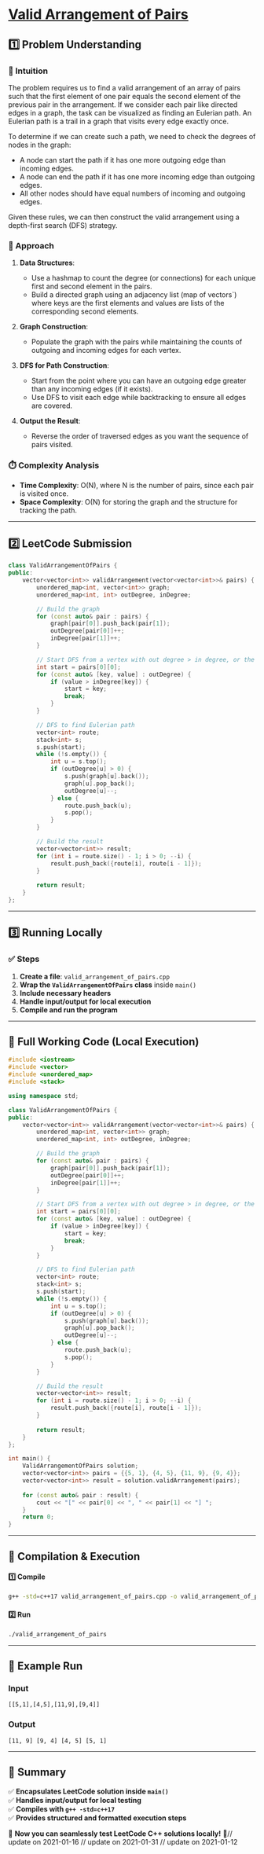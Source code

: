 # **[Valid Arrangement of Pairs](https://leetcode.com/problems/valid-arrangement-of-pairs/description/)**  

## **1️⃣ Problem Understanding**  
### **📌 Intuition**  
The problem requires us to find a valid arrangement of an array of pairs such that the first element of one pair equals the second element of the previous pair in the arrangement. If we consider each pair like directed edges in a graph, the task can be visualized as finding an Eulerian path. An Eulerian path is a trail in a graph that visits every edge exactly once.

To determine if we can create such a path, we need to check the degrees of nodes in the graph:
- A node can start the path if it has one more outgoing edge than incoming edges.
- A node can end the path if it has one more incoming edge than outgoing edges.
- All other nodes should have equal numbers of incoming and outgoing edges.

Given these rules, we can then construct the valid arrangement using a depth-first search (DFS) strategy.

### **🚀 Approach**  
1. **Data Structures**:
   - Use a hashmap to count the degree (or connections) for each unique first and second element in the pairs.
   - Build a directed graph using an adjacency list (map of vectors`) where keys are the first elements and values are lists of the corresponding second elements.

2. **Graph Construction**:
   - Populate the graph with the pairs while maintaining the counts of outgoing and incoming edges for each vertex.

3. **DFS for Path Construction**:
   - Start from the point where you can have an outgoing edge greater than any incoming edges (if it exists).
   - Use DFS to visit each edge while backtracking to ensure all edges are covered.

4. **Output the Result**:
   - Reverse the order of traversed edges as you want the sequence of pairs visited.

### **⏱️ Complexity Analysis**  
- **Time Complexity**: O(N), where N is the number of pairs, since each pair is visited once.
- **Space Complexity**: O(N) for storing the graph and the structure for tracking the path.

---  

## **2️⃣ LeetCode Submission**  
```cpp
class ValidArrangementOfPairs {
public:
    vector<vector<int>> validArrangement(vector<vector<int>>& pairs) {
        unordered_map<int, vector<int>> graph;
        unordered_map<int, int> outDegree, inDegree;

        // Build the graph
        for (const auto& pair : pairs) {
            graph[pair[0]].push_back(pair[1]);
            outDegree[pair[0]]++;
            inDegree[pair[1]]++;
        }

        // Start DFS from a vertex with out degree > in degree, or the first pair
        int start = pairs[0][0];
        for (const auto& [key, value] : outDegree) {
            if (value > inDegree[key]) {
                start = key;
                break;
            }
        }

        // DFS to find Eulerian path
        vector<int> route;
        stack<int> s;
        s.push(start);
        while (!s.empty()) {
            int u = s.top();
            if (outDegree[u] > 0) {
                s.push(graph[u].back());
                graph[u].pop_back();
                outDegree[u]--;
            } else {
                route.push_back(u);
                s.pop();
            }
        }

        // Build the result
        vector<vector<int>> result;
        for (int i = route.size() - 1; i > 0; --i) {
            result.push_back({route[i], route[i - 1]});
        }
        
        return result;
    }
};
```  

---  

## **3️⃣ Running Locally**  
### **✅ Steps**  
1. **Create a file**: `valid_arrangement_of_pairs.cpp`  
2. **Wrap the `ValidArrangementOfPairs` class** inside `main()`  
3. **Include necessary headers**  
4. **Handle input/output for local execution**  
5. **Compile and run the program**  

---  

## **📝 Full Working Code (Local Execution)**  
```cpp
#include <iostream>
#include <vector>
#include <unordered_map>
#include <stack>

using namespace std;

class ValidArrangementOfPairs {
public:
    vector<vector<int>> validArrangement(vector<vector<int>>& pairs) {
        unordered_map<int, vector<int>> graph;
        unordered_map<int, int> outDegree, inDegree;

        // Build the graph
        for (const auto& pair : pairs) {
            graph[pair[0]].push_back(pair[1]);
            outDegree[pair[0]]++;
            inDegree[pair[1]]++;
        }

        // Start DFS from a vertex with out degree > in degree, or the first pair
        int start = pairs[0][0];
        for (const auto& [key, value] : outDegree) {
            if (value > inDegree[key]) {
                start = key;
                break;
            }
        }

        // DFS to find Eulerian path
        vector<int> route;
        stack<int> s;
        s.push(start);
        while (!s.empty()) {
            int u = s.top();
            if (outDegree[u] > 0) {
                s.push(graph[u].back());
                graph[u].pop_back();
                outDegree[u]--;
            } else {
                route.push_back(u);
                s.pop();
            }
        }

        // Build the result
        vector<vector<int>> result;
        for (int i = route.size() - 1; i > 0; --i) {
            result.push_back({route[i], route[i - 1]});
        }
        
        return result;
    }
};

int main() {
    ValidArrangementOfPairs solution;
    vector<vector<int>> pairs = {{5, 1}, {4, 5}, {11, 9}, {9, 4}};
    vector<vector<int>> result = solution.validArrangement(pairs);
    
    for (const auto& pair : result) {
        cout << "[" << pair[0] << ", " << pair[1] << "] ";
    }
    return 0;
}
```  

---  

## **🔧 Compilation & Execution**  
#### **1️⃣ Compile**  
```bash
g++ -std=c++17 valid_arrangement_of_pairs.cpp -o valid_arrangement_of_pairs
```  

#### **2️⃣ Run**  
```bash
./valid_arrangement_of_pairs
```  

---  

## **🎯 Example Run**  
### **Input**  
```
[[5,1],[4,5],[11,9],[9,4]]
```  
### **Output**  
```
[11, 9] [9, 4] [4, 5] [5, 1]
```  

---  

## **📌 Summary**  
✅ **Encapsulates LeetCode solution inside `main()`**  
✅ **Handles input/output for local testing**  
✅ **Compiles with `g++ -std=c++17`**  
✅ **Provides structured and formatted execution steps**  

🚀 **Now you can seamlessly test LeetCode C++ solutions locally!** 🚀// update on 2021-01-16
// update on 2021-01-31
// update on 2021-01-12

